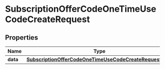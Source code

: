 

# SubscriptionOfferCodeOneTimeUseCodeCreateRequest


## Properties

| Name | Type | Description | Notes |
|------------ | ------------- | ------------- | -------------|
|**data** | [**SubscriptionOfferCodeOneTimeUseCodeCreateRequestData**](SubscriptionOfferCodeOneTimeUseCodeCreateRequestData.md) |  |  |



